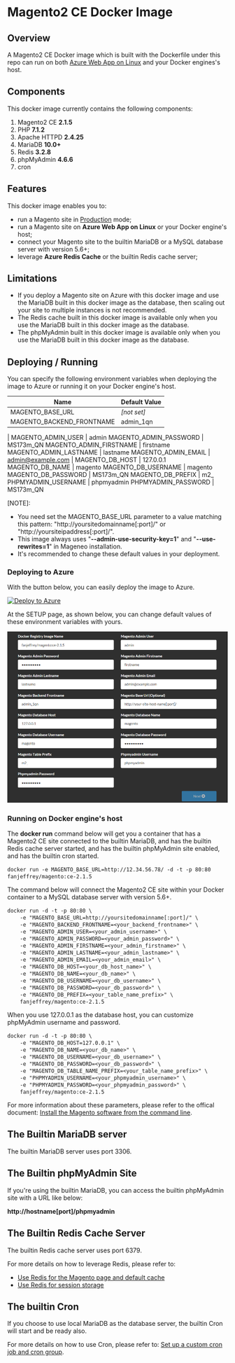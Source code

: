 # Magento2 CE Docker Image
## Overview
A Magento2 CE Docker image which is built with the Dockerfile under this repo can run on both [Azure Web App on Linux](https://docs.microsoft.com/en-us/azure/app-service-web/app-service-linux-intro) and your Docker engines's host.

## Components
This docker image currently contains the following components:

1. Magento2 CE  **2.1.5**
2. PHP          **7.1.2**
3. Apache HTTPD **2.4.25**
4. MariaDB      **10.0+**
5. Redis        **3.2.8**
6. phpMyAdmin   **4.6.6**
7. cron

## Features
This docker image enables you to:

- run a Magento site in [Production](http://devdocs.magento.com/guides/v2.1/config-guide/cli/config-cli-subcommands-mode.html#change-to-production-mode) mode;
- run a Magento site on **Azure Web App on Linux** or your Docker engine's host;
- connect your Magento site to the builtin MariaDB or a MySQL database server with version 5.6+;
- leverage **Azure Redis Cache** or the builtin Redis cache server;

## Limitations
- If you deploy a Magento site on Azure with this docker image and use the MariaDB built in this docker image as the database, then scaling out your site to multiple instances is not recommended.
- The Redis cache built in this docker image is available only when you use the MariaDB built in this docker image as the database.
- The phpMyAdmin built in this docker image is available only when you use the MariaDB built in this docker image as the database.

## Deploying / Running
You can specify the following environment variables when deploying the image to Azure or running it on your Docker engine's host.

Name | Default Value
---- | -------------
MAGENTO_BASE_URL | *[not set]*
MAGENTO_BACKEND_FRONTNAME | admin_1qn
|
MAGENTO_ADMIN_USER | admin
MAGENTO_ADMIN_PASSWORD | MS173m_QN
MAGENTO_ADMIN_FIRSTNAME | firstname
MAGENTO_ADMIN_LASTNAME | lastname
MAGENTO_ADMIN_EMAIL | admin@example.com
|
MAGENTO_DB_HOST | 127.0.0.1
MAGENTO_DB_NAME | magento
MAGENTO_DB_USERNAME | magento
MAGENTO_DB_PASSWORD | MS173m_QN
MAGENTO_DB_PREFIX | m2_
PHPMYADMIN_USERNAME | phpmyadmin
PHPMYADMIN_PASSWORD | MS173m_QN

[NOTE]: 
- You need set the MAGENTO_BASE_URL parameter to a value matching this pattern: "http://yoursitedomainname[:port]/" or "http://yoursiteipaddress[:port]/".
- This image always uses "**--admin-use-security-key=1**" and "**--use-rewrites=1**" in Mageneo installation.
- It's recommended to change these default values in your deployment.

### Deploying to Azure
With the button below, you can easily deploy the image to Azure.

[![Deploy to Azure](http://azuredeploy.net/deploybutton.png)](https://azuredeploy.net/)

At the SETUP page, as shown below, you can change default values of these environment variables with yours.

![Magento Deploy to Azure SETUP page](https://raw.githubusercontent.com/fanjeffrey/Images/master/Microsoft/docker-library/magento_deploy_setup.PNG)

### Running on Docker engine's host
The **docker run** command below will get you a container that has a Magento2 CE site connected to the builtin MariaDB, and has the builtin Redis cache server started, and has the builtin phpMyAdmin site enabled, and has the builtin cron started.
```
docker run -e MAGENTO_BASE_URL=http://12.34.56.78/ -d -t -p 80:80 fanjeffrey/magento:ce-2.1.5
```

The command below will connect the Magento2 CE site within your Docker container to a MySQL database server with version 5.6+.
```
docker run -d -t -p 80:80 \
    -e "MAGENTO_BASE_URL=http://yoursitedomainname[:port]/" \
    -e "MAGENTO_BACKEND_FRONTNAME=<your_backend_frontname>" \
    -e "MAGENTO_ADMIN_USER=<your_admin_username>" \
    -e "MAGENTO_ADMIN_PASSWORD=<your_admin_password>" \
    -e "MAGENTO_ADMIN_FIRSTNAME=<your_admin_firstname>" \
    -e "MAGENTO_ADMIN_LASTNAME=<your_admin_lastname>" \
    -e "MAGENTO_ADMIN_EMAIL=<your_admin_email>" \
    -e "MAGENTO_DB_HOST=<your_db_host_name>" \
    -e "MAGENTO_DB_NAME=<your_db_name>" \
    -e "MAGENTO_DB_USERNAME=<your_db_username>" \
    -e "MAGENTO_DB_PASSWORD=<your_db_password>" \
    -e "MAGENTO_DB_PREFIX=<your_table_name_prefix>" \
    fanjeffrey/magento:ce-2.1.5
```

When you use 127.0.0.1 as the database host, you can customize phpMyAdmin username and password.
```
docker run -d -t -p 80:80 \
    -e "MAGENTO_DB_HOST=127.0.0.1" \
    -e "MAGENTO_DB_NAME=<your_db_name>" \
    -e "MAGENTO_DB_USERNAME=<your_db_username>" \
    -e "MAGENTO_DB_PASSWORD=<your_db_password>" \
    -e "MAGENTO_DB_TABLE_NAME_PREFIX=<your_table_name_prefix>" \
    -e "PHPMYADMIN_USERNAME=<your_phpmyadmin_username>" \
    -e "PHPMYADMIN_PASSWORD=<your_phpmyadmin_password>" \
    fanjeffrey/magento:ce-2.1.5
```

For more information about these parameters, please refer to the offical document: [
Install the Magento software from the command line](http://devdocs.magento.com/guides/v2.1/install-gde/install/cli/install-cli-install.html#instgde-install-cli-magento).

## The Builtin MariaDB server
The builtin MariaDB server uses port 3306.

## The Builtin phpMyAdmin Site
If you're using the builtin MariaDB, you can access the builtin phpMyAdmin site with a URL like below:

**http://hostname[port]/phpmyadmin**

## The Builtin Redis Cache Server
The builtin Redis cache server uses port 6379.

For more details on how to leverage Redis, please refer to:
- [Use Redis for the Magento page and default cache](http://devdocs.magento.com/guides/v2.1/config-guide/redis/redis-pg-cache.html)
- [Use Redis for session storage](http://devdocs.magento.com/guides/v2.1/config-guide/redis/redis-session.html)


## The builtin Cron
If you choose to use local MariaDB as the database server, the builtin Cron will start and be ready also.

For more details on how to use Cron, please refer to: [Set up a custom cron job and cron group](http://devdocs.magento.com/guides/v2.1/config-guide/cron/custom-cron.html).